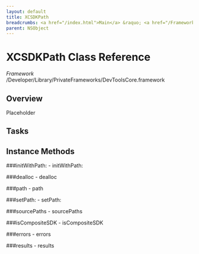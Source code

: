 ```yaml
---
layout: default
title: XCSDKPath
breadcrumbs: <a href="/index.html">Main</a> &raquo; <a href="/Frameworks.html">Framework</a> &raquo; <a href="/Frameworks/DevToolsCore.html">DevToolsCore</a> &raquo; XCSDKPath
parent: NSObject 
---
```

# XCSDKPath Class Reference

*Framework* /Developer/Library/PrivateFrameworks/DevToolsCore.framework

## Overview

Placeholder

## Tasks

## Instance Methods

<a name="-initWithPath:"></a>
###initWithPath:
    - initWithPath:

<a name="-dealloc"></a>
###dealloc
    - dealloc

<a name="-path"></a>
###path
    - path

<a name="-setPath:"></a>
###setPath:
    - setPath:

<a name="-sourcePaths"></a>
###sourcePaths
    - sourcePaths

<a name="-isCompositeSDK"></a>
###isCompositeSDK
    - isCompositeSDK

<a name="-errors"></a>
###errors
    - errors

<a name="-results"></a>
###results
    - results

